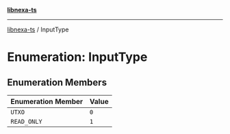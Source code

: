 [**libnexa-ts**](../index.md)

***

[libnexa-ts](../index.md) / InputType

# Enumeration: InputType

## Enumeration Members

| Enumeration Member | Value |
| ------ | ------ |
| <a id="utxo"></a> `UTXO` | `0` |
| <a id="read_only"></a> `READ_ONLY` | `1` |
